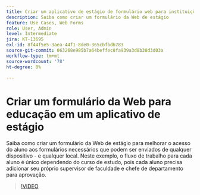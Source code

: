 ```yaml
---
title: Criar um aplicativo de estágio de formulário web para instituições de ensino
description: Saiba como criar um formulário da Web de estágio
feature: Use Cases, Web Forms
role: User, Admin
level: Intermediate
jira: KT-13695
exl-id: 8f44f5e5-3aea-44f1-8de0-365cbfbdb783
source-git-commit: 063268e985b7a64beffec8fa939a3d8b38d3d03a
workflow-type: tm+mt
source-wordcount: '78'
ht-degree: 0%

---
```


# Criar um formulário da Web para educação em um aplicativo de estágio

Saiba como criar um formulário da Web de estágio para melhorar o acesso do aluno aos formulários necessários que podem ser enviados de qualquer dispositivo - e qualquer local. Neste exemplo, o fluxo de trabalho para cada aluno é único dependendo do curso de estudo, pois cada aluno precisa adicionar seu próprio supervisor de faculdade e chefe de departamento para aprovação.

>[!VIDEO](https://video.tv.adobe.com/v/3421853?quality=12&learn=on&hidetitle=true)
